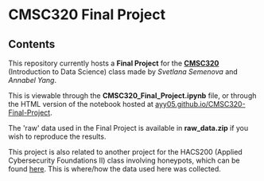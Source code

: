 # CMSC320 Final Project

## Contents
This repository currently hosts a **Final Project** for the [**CMSC320**](https://cmsc320.github.io/) (Introduction to Data Science) class made by *Svetlana Semenova* and *Annabel Yang*. 

This is viewable through the **CMSC320_Final_Project.ipynb** file, or through the HTML version of the notebook hosted at [ayy05.github.io/CMSC320-Final-Project](https://ayy05.github.io/CMSC320-Final-Project).

The 'raw' data used in the Final Project is available in **raw_data.zip** if you wish to reproduce the results.

This project is also related to another project for the HACS200 (Applied Cybersecurity Foundations II) class involving honeypots, which can be found [here](https://github.com/friendly-besties-incorporated/all-honeypot-code). This is where/how the data used here was collected.
